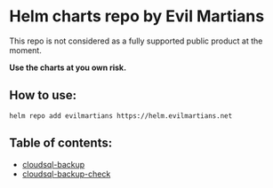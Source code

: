 # Helm charts repo by Evil Martians

This repo is not considered as a fully supported public product at the moment.

**Use the charts at you own risk.**

## How to use:

```shell
helm repo add evilmartians https://helm.evilmartians.net
```

## Table of contents:

* [cloudsql-backup](https://github.com/evilmartians/charts/tree/master/cloudsql-backup/)
* [cloudsql-backup-check](https://github.com/evilmartians/charts/tree/master/cloudsql-backup-check/)
